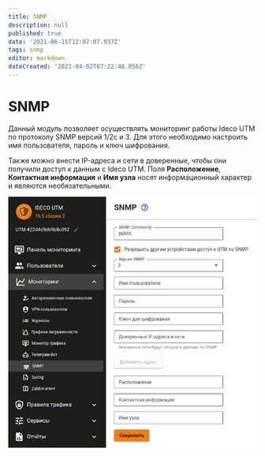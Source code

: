 ```yaml
---
title: SNMP
description: null
published: true
date: '2021-06-15T12:07:07.937Z'
tags: snmp
editor: markdown
dateCreated: '2021-04-02T07:22:48.056Z'
---
```


# SNMP

Данный модуль позволяет осуществлять мониторинг работы Ideco UTM по протоколу SNMP версий 1/2c и 3. Для этого необходимо настроить имя пользователя, пароль и ключ шифрования.

Также можно внести IP-адреса и сети в доверенные, чтобы они получили доступ к данным с Ideco UTM. Поля **Расположение**, **Контактная информация** и **Имя узла** носят информационный характер и являются необязательными.

![](../../.gitbook/assets/snmp-set.png)

